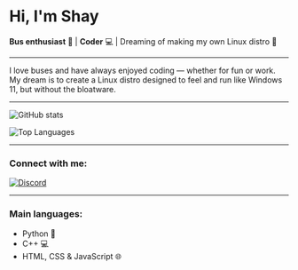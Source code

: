 # Hi, I'm Shay

**Bus enthusiast** 🚌 | **Coder** 💻 | Dreaming of making my own Linux distro 🚀

---

I love buses and have always enjoyed coding — whether for fun or work.  
My dream is to create a Linux distro designed to feel and run like Windows 11, but without the bloatware.

---

![GitHub stats](https://github-readme-stats.vercel.app/api?username=ShaneyBoyYT&show_icons=true&count_private=true&hide_title=true&bg_color=222222&text_color=ffffff&icon_color=ff0000&title_color=ff0000)

![Top Languages](https://github-readme-stats.vercel.app/api/top-langs/?username=ShaneyBoyYT&layout=compact&bg_color=222222&text_color=ffffff&title_color=ff0000)

---

### Connect with me:

[![Discord](https://img.shields.io/badge/Discord-000000?style=flat&logo=discord&logoColor=ff0000)](https://discord.gg/pDnt576ycV)

---

### Main languages:

- Python 🐍  
- C++ 💻  
- HTML, CSS & JavaScript 🌐
